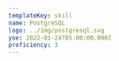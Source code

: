 ```yaml
---
templateKey: skill
name: PostgreSQL
logo: ../img/postgresql.svg
yoe: 2022-01-24T05:00:00.000Z
proficiency: 3
---
```


